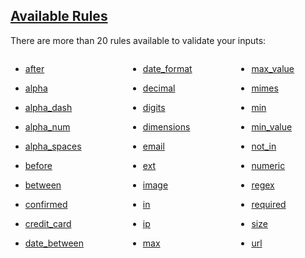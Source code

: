 ## [Available Rules](#available-rules)

There are more than 20 rules available to validate your inputs:

<div class="columns is-multiline">
  <div class="column is-4"> 

- [after](validation.html#rule-after)
- [alpha](validation.html#rule-alpha)
- [alpha_dash](validation.html#rule-alpha_dash)
- [alpha_num](validation.html#rule-alpha_num)
- [alpha_spaces](validation.html#rule-alpha_spaces)
- [before](validation.html#rule-before)
- [between](validation.html#rule-between)
- [confirmed](validation.html#rule-confirmed)
- [credit_card](validation.html#rule-credit_card)
- [date_between](validation.html#rule-date_between)

  </div>

  <div class="column is-4">

[comment]: #

- [date_format](validation.html#rule-date_format)
- [decimal](validation.html#rule-decimal)
- [digits](validation.html#rule-digits)
- [dimensions](validation.html#rule-dimensions)
- [email](validation.html#rule-email)
- [ext](validation.html#rule-ext)
- [image](validation.html#rule-image)
- [in](validation.html#rule-in)
- [ip](validation.html#rule-ip)
- [max](validation.html#rule-max)


  </div>

  <div class="column is-4">

[comment]: #

- [max_value](validation.html#rule-max_value)
- [mimes](validation.html#rule-mimes)
- [min](validation.html#rule-min)
- [min_value](validation.html#rule-min_value)
- [not_in](validation.html#rule-not_in)
- [numeric](validation.html#rule-numeric)
- [regex](validation.html#rule-regex)
- [required](validation.html#rule-required)
- [size](validation.html#rule-size)
- [url](validation.html#rule-url)


  </div>
</div>